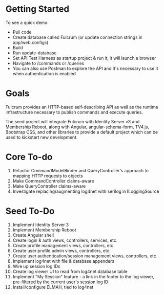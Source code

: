 Getting Started
=======

To see a quick demo

* Pull code
* Create database called Fulcrum (or update connection strings in app/web.configs)
* Build
* Run update-database
* Set API Test Harness as startup project & run it, it will launch a browser
* Navigate to /commands or /queries
* You can also use Postman to explore the API and it's necessary to use it when authentication is enabled


Goals
======

Fulcrum provides an HTTP-based self-describing API as well as the runtime infrastructure necessary to publish commands and execute queries.

The seed project will integrate Fulcrum with Identity Server v3 and Membership Reboot, along with Angular, angular-schema-form, TV4.js, Bootstrap CSS, and other libraries to provide a default project which can be used to kickstart new development.

Core To-do
=======
1. Refactor CommandModelBinder and QueryController's approach to mapping HTTP requests to objects
1. Make CommandController claims-aware
1. Make QueryController claims-aware
1. Investigate replacing/augmenting log4net with serilog in ILoggingSource

Seed To-Do
=========
1. Implement Identity Server 3 
1. Implement Membership Reboot
2. Create Angular shell
1. Create login & auth views, controllers, services, etc.
1. Create profile management views, controllers, etc.
1. Create user profile admin views, controllers, etc.
2. Create user authentication/session management views, controllers, etc.
1. Implement log4net with file & database appenders
2. Wire up session log IDs
1. Create log viewer UI to read from log4net database table
2. Implement "My Session" feature - a link in the footer to the log viewer, pre-filtered by the current user's session log ID
1. Install/configure ELMAH, tied to log4net
